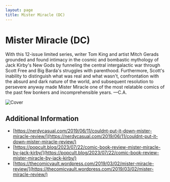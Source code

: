 ```yaml
---
layout: page
title: Mister Miracle (DC)
---
```


# Mister Miracle (DC)

With this 12-issue limited series, writer Tom King and artist Mitch Gerads grounded and found intimacy in the cosmic and bombastic mythology of Jack Kirby's New Gods by funneling the central intergalactic war through Scott Free and Big Barda's struggles with parenthood. Furthermore, Scott's inability to distinguish what was real and what wasn't, confrontation with the absurd and dark nature of the world, and subsequent resolution to persevere anyway made Mister Miracle one of the most relatable comics of the past few bonkers and incomprehensible years. —C.A.

![Cover](https://ew.com/thmb/FeY8xEmwYd8ZG5NIskh9ntXAHRc=/1500x0/filters:no_upscale():max_bytes(150000):strip_icc()/mister-miracle-and-big-barda2b-2000-de3519ecfe9b440bbf61247ec8cd0276.jpg)

## Additional Information

- [https://nerdycasual.com/2019/06/11/couldnt-put-it-down-mister-miracle-review/](https://nerdycasual.com/2019/06/11/couldnt-put-it-down-mister-miracle-review/)
- [https://popcult.blog/2023/07/22/comic-book-review-mister-miracle-by-jack-kirby/](https://popcult.blog/2023/07/22/comic-book-review-mister-miracle-by-jack-kirby/)
- [https://thecomicvault.wordpress.com/2019/03/02/mister-miracle-review/](https://thecomicvault.wordpress.com/2019/03/02/mister-miracle-review/)
